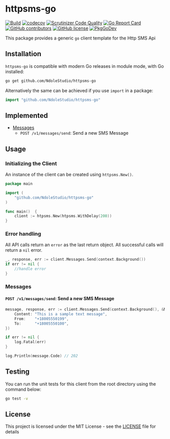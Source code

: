 # httpsms-go

[![Build](https://github.com/NdoleStudio/httpsms-go/actions/workflows/main.yml/badge.svg)](https://github.com/NdoleStudio/httpsms-go/actions/workflows/main.yml)
[![codecov](https://codecov.io/gh/NdoleStudio/httpsms-go/branch/main/graph/badge.svg)](https://codecov.io/gh/NdoleStudio/httpsms-go)
[![Scrutinizer Code Quality](https://scrutinizer-ci.com/g/NdoleStudio/httpsms-go/badges/quality-score.png?b=main)](https://scrutinizer-ci.com/g/NdoleStudio/httpsms-go/?branch=main)
[![Go Report Card](https://goreportcard.com/badge/github.com/NdoleStudio/httpsms-go)](https://goreportcard.com/report/github.com/NdoleStudio/httpsms-go)
[![GitHub contributors](https://img.shields.io/github/contributors/NdoleStudio/httpsms-go)](https://github.com/NdoleStudio/httpsms-go/graphs/contributors)
[![GitHub license](https://img.shields.io/github/license/NdoleStudio/httpsms-go?color=brightgreen)](https://github.com/NdoleStudio/httpsms-go/blob/master/LICENSE)
[![PkgGoDev](https://pkg.go.dev/badge/github.com/NdoleStudio/httpsms-go)](https://pkg.go.dev/github.com/NdoleStudio/httpsms-go)


This package provides a generic `go` client template for the Http SMS Api

## Installation

`httpsms-go` is compatible with modern Go releases in module mode, with Go installed:

```bash
go get github.com/NdoleStudio/httpsms-go
```

Alternatively the same can be achieved if you use `import` in a package:

```go
import "github.com/NdoleStudio/httpsms-go"
```


## Implemented

- [Messages](#messages)
    - `POST /v1/messages/send`: Send a new SMS Message

## Usage

### Initializing the Client

An instance of the client can be created using `httpsms.New()`.

```go
package main

import (
	"github.com/NdoleStudio/httpsms-go"
)

func main()  {
	client := htpsms.New(htpsms.WithDelay(200))
}
```

### Error handling

All API calls return an `error` as the last return object. All successful calls will return a `nil` error.

```go
_, response, err := client.Messages.Send(context.Background())
if err != nil {
    //handle error
}
```

### Messages

#### `POST /v1/messages/send`: Send a new SMS Message

```go
message, response, err := client.Messages.Send(context.Background(), &MessageSendParams{
    Content: "This is a sample text message",
    From:    "+18005550199",
    To:      "+18005550100",
})

if err != nil {
    log.Fatal(err)
}

log.Println(message.Code) // 202
```

## Testing

You can run the unit tests for this client from the root directory using the command below:

```bash
go test -v
```

## License

This project is licensed under the MIT License - see the [LICENSE](LICENSE) file for details
